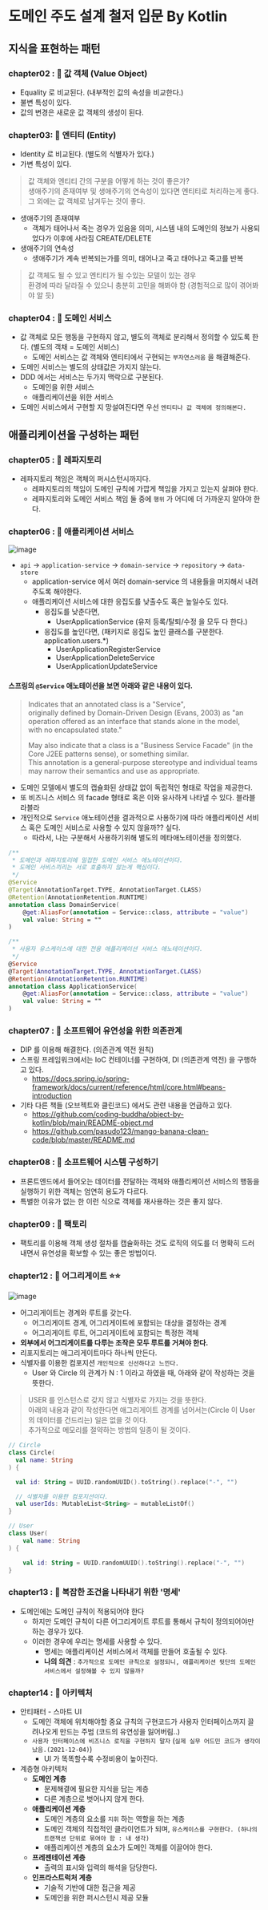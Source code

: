 # 도메인 주도 설계 철저 입문 By Kotlin

## 지식을 표현하는 패턴
### chapter02 : 💁 __값 객체 (Value Object)__
* Equality 로 비교된다. (내부적인 값의 속성을 비교한다.)
* 불변 특성이 있다.
* 값의 변경은 새로운 값 객체의 생성이 된다.

### chapter03: 💁 __엔티티 (Entity)__
* Identity 로 비교된다. (별도의 식별자가 있다.)
* 가변 특성이 있다.

> 값 객체와 엔티티 간의 구분을 어떻게 하는 것이 좋은가?   
> 생애주기의 존재여부 및 생애주기의 연속성이 있다면 엔티티로 처리하는게 좋다.
> 그 외에는 값 객체로 남겨두는 것이 좋다.

* 생애주기의 존재여부
  * 객체가 태어나서 죽는 경우가 있음을 의미, 시스템 내의 도메인의 정보가 사용되었다가 이후에 사라짐 CREATE/DELETE
* 생애주기의 연속성
  * 생애주기가 계속 반복되는가를 의미, 태어나고 죽고 태어나고 죽고를 반복

> 값 객체도 될 수 있고 엔티티가 될 수있는 모델이 있는 경우   
> 환경에 따라 달라질 수 있으니 충분히 고민을 해봐야 함 (경험적으로 많이 겪어봐야 알 듯)

### chapter04 : 💁 __도메인 서비스__
* 값 객체로 모든 행동을 구현하지 않고, 별도의 객체로 분리해서 정의할 수 있도록 한다. (별도의 객채 = 도메인 서비스)
  * 도메인 서비스는 값 객체와 엔티티에서 구현되는 `부자연스러움` 을 해결해준다.
* 도메인 서비스는 별도의 상태값은 가지지 않는다.
* DDD 에서는 서비스는 두가지 맥락으로 구분된다.
  * 도메인을 위한 서비스
  * 애플리케이션을 위한 서비스
* 도메인 서비스에서 구현할 지 망설여진다면 우선 `엔티티나 값 객체에 정의해본다.`

## 애플리케이션을 구성하는 패턴
### chapter05 : 💁 __레파지토리__
* 레파지토리 책임은 객체의 퍼시스턴시까지다.
  * 레파지토리의 책임이 도메인 규칙에 가깝게 책임을 가지고 있는지 살펴야 한다.
  * 레파지토리와 도메인 서비스 책임 둘 중에 `행위` 가 어디에 더 가까운지 알아야 한다.

### chapter06 : 💁 __애플리케이션 서비스__   
<img alt="image" src="./images/DDD_application_service.png" />   
  
* `api` -> `application-service` -> `domain-service` -> `repository` -> `data-store`
  * application-service 에서 여러 domain-service 의 내용들을 머지해서 내려주도록 해야한다.
  * 애플리케이션 서비스에 대한 응집도를 낮출수도 혹은 높일수도 있다.
    * 응집도를 낮춘다면,
      * UserApplicationService (유저 등록/탈퇴/수정 을 모두 다 한다.)
    * 응집도를 높인다면, (패키지로 응집도 높인 클래스를 구분한다. application.users.*)
      * UserApplicationRegisterService
      * UserApplicationDeleteService
      * UserApplicationUpdateService
    
#### 스프링의 `@Service` 애노테이션을 보면 아래와 같은 내용이 있다.
> Indicates that an annotated class is a "Service",    
> originally defined by Domain-Driven Design (Evans, 2003) as "an operation offered as an interface that stands alone in the model,    
> with no encapsulated state."   
> 
> May also indicate that a class is a "Business Service Facade" (in the Core J2EE patterns sense), or something similar.    
> This annotation is a general-purpose stereotype and individual teams may narrow their semantics and use as appropriate.   
* 도메인 모델에서 별도의 캡슐화된 상태값 없이 독립적인 형태로 작업을 제공한다.
* 또 비즈니스 서비스 의 facade 형태로 혹은 이와 유사하게 나타낼 수 있다. 블라블라블라
* 개인적으로 `Service` 애노테이션을 결과적으로 사용하기에 따라 애플리케이션 서비스 혹은 도메인 서비스로 사용할 수 있지 않을까?? 싶다.
  * 따라서, 나는 구분해서 사용하기위해 별도의 메타애노테이션을 정의했다.
```kotlin
/**
 * 도메인과 레파지토리에 밀접한 도메인 서비스 애노테이션이다.
 * 도메인 서비스끼리는 서로 호출하지 않는게 핵심이다.
 */
@Service
@Target(AnnotationTarget.TYPE, AnnotationTarget.CLASS)
@Retention(AnnotationRetention.RUNTIME)
annotation class DomainService(
    @get:AliasFor(annotation = Service::class, attribute = "value")
    val value: String = ""
)

/**
 * 사용자 유스케이스에 대한 전용 애플리케이션 서비스 애노테이션이다.
 */
@Service
@Target(AnnotationTarget.TYPE, AnnotationTarget.CLASS)
@Retention(AnnotationRetention.RUNTIME)
annotation class ApplicationService(
    @get:AliasFor(annotation = Service::class, attribute = "value")
    val value: String = ""
)
```

### chapter07 : 💁 __소프트웨어 유연성을 위한 의존관계__
* DIP 를 이용해 해결한다. (의존관계 역전 원칙)
* 스프링 프레임워크에서는 IoC 컨테이너를 구현하여, DI (의존관계 역전) 을 구행하고 있다.
  * https://docs.spring.io/spring-framework/docs/current/reference/html/core.html#beans-introduction
* 기타 다른 책들 (오브젝트와 클린코드) 에서도 관련 내용을 언급하고 있다.
  * https://github.com/coding-buddha/object-by-kotlin/blob/main/README-object.md
  * https://github.com/pasudo123/mango-banana-clean-code/blob/master/README.md

### chapter08 : 💁 __소프트웨어 시스템 구성하기__
* 프론트엔드에서 들어오는 데이터를 전달하는 객체와 애플리케이션 서비스의 행동을 실행하기 위한 객체는 엄연히 용도가 다르다. 
* 특별한 이유가 없는 한 이런 식으로 객체를 재사용하는 것은 좋지 않다.
  
### chapter09 : 💁 __팩토리__
* 팩토리를 이용해 객체 생성 절차를 캡슐화하는 것도 로직의 의도를 더 명확히 드러내면서 유연성을 확보할 수 있는 좋은 방법이다.

### chapter12 : 💁 __어그리게이트__ ⭐️⭐️
<img alt="image" src="./images/aggregate_ddd.drawio.png" />   

* 어그리게이트는 경계와 루트를 갖는다.
  * 어그리게이트 경계, 어그리게이트에 포함되는 대상을 결정하는 경계
  * 어그리게이트 루트, 어그리게이트에 포함되는 특정한 객체
* __외부에서 어그리게이트를 다루는 조작은 모두 루트를 거쳐야 한다.__
* 리포지토리는 애그리게이트마다 하나씩 만든다.
* 식별자를 이용한 컴포지션 `개인적으로 신선하다고 느낀다.`
  * User 와 Circle 의 관계가 N : 1 이라고 하였을 때, 아래와 같이 작성하는 것을 뜻한다.
  
> USER 를 인스턴스로 갖지 않고 식별자로 가지는 것을 뜻한다.   
> 아래의 내용과 같이 작성한다면 애그리게이트 경계를 넘어서는(Circle 이 User 의 데이터를 건드리는) 일은 없을 것 이다.   
> 추가적으로 메모리를 절약하는 방법의 일종이 될 것이다.
```kotlin
// Circle
class Circle(
  val name: String
) {

  val id: String = UUID.randomUUID().toString().replace("-", "")

  // 식별자를 이용한 컴포지션이다.
  val userIds: MutableList<String> = mutableListOf()
}

// User
class User(
    val name: String
) {

    val id: String = UUID.randomUUID().toString().replace("-", "")
}
```

### chapter13 : 💁 __복잡한 조건을 나타내기 위한 '명세'__
* 도메인에는 도메인 규칙이 적용되어야 한다
  * 하지만 도메인 규칙이 다른 어그리게이트 루트를 통해서 규칙이 정의되어야만 하는 경우가 있다.
  * 이러한 경우에 우리는 명세를 사용할 수 있다.
    * 명세는 애플리케이션 서비스에서 객체를 만들어 호출될 수 있다.
    * __나의 의견__ : `추가적으로 도메인 규칙으로 설정되니, 애플리케이션 뒷단의 도메인 서비스에서 설정해볼 수 있지 않을까?`
  
### chapter14 : 💁 __아키텍처__
* 안티패터 - 스마트 UI 
  * 도메인 객체에 위치해야할 중요 규칙의 구현코드가 사용자 인터페이스까지 끌려나오게 만드는 주범 (코드의 유연성을 잃어버림..)
  * `사용자 인터페이스에 비즈니스 로직을 구현하지 말자` (`실제 실무 어드민 코드가 생각이 났음.(2021-12-04)`)
    * UI 가 똑똑할수록 수정비용이 높아진다.
* 계층형 아키텍처
  * __도메인 계층__
    * 문제해결에 필요한 지식을 담는 계층
    * 다른 계층으로 벗어나지 않게 한다.
  * __애플리케이션 계층__
    * 도메인 계층의 요소를 `지휘` 하는 역할을 하는 계층
    * 도메인 객체의 직접적인 클라이언트가 되며, `유스케이스를 구현한다. (하나의 트랜잭션 단위로 묶여야 함 : 내 생각)`
    * 애플리케이션 계층의 요소가 도메인 객체를 이끌어야 한다.
  * __프레젠테이션 계층__
    * 출력의 표시와 입력의 해석을 담당한다.
  * __인프라스트럭처 계층__
    * 기술적 기반에 대한 접근을 제공
    * 도메인을 위한 퍼시스턴시 제공 모듈
  
